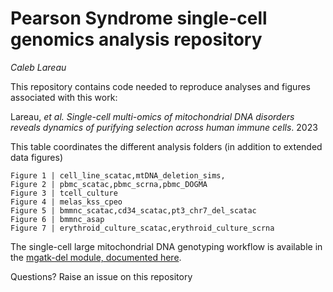 # Pearson Syndrome single-cell genomics analysis repository
_Caleb Lareau_ 

This repository contains code needed to reproduce analyses and figures associated with this work:

Lareau, _et al._ *Single-cell multi-omics of mitochondrial DNA disorders reveals dynamics of purifying selection across human immune cells*. 2023

This table coordinates the different analysis folders (in addition to extended data figures)

```
Figure 1 | cell_line_scatac,mtDNA_deletion_sims,
Figure 2 | pbmc_scatac,pbmc_scrna,pbmc_DOGMA
Figure 3 | tcell_culture
Figure 4 | melas_kss_cpeo
Figure 5 | bmmnc_scatac,cd34_scatac,pt3_chr7_del_scatac
Figure 6 | bmmnc_asap
Figure 7 | erythroid_culture_scatac,erythroid_culture_scrna
```

The single-cell large mitochondrial DNA genotyping workflow is available in the [mgatk-del module, documented here](https://github.com/caleblareau/mgatk/wiki/Large-deletion-calling-and-heteroplasmy-estimation). 

Questions? Raise an issue on this repository

<br><br>
